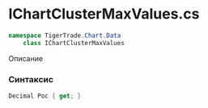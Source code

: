 
# IChartClusterMaxValues.cs
```csharp
namespace TigerTrade.Chart.Data  
    class IChartClusterMaxValues
```

Описание

### Синтаксис
```csharp
Decimal Poc { get; }
```
